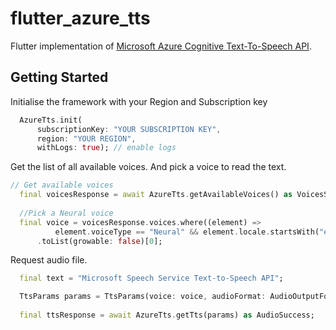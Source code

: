 # flutter_azure_tts

Flutter implementation of [Microsoft Azure Cognitive Text-To-Speech API](https://azure.microsoft.com/en-us/services/cognitive-services/text-to-speech/#features).

## Getting Started

Initialise the framework with your Region and Subscription key

```dart
  AzureTts.init(
      subscriptionKey: "YOUR SUBSCRIPTION KEY",
      region: "YOUR REGION",
      withLogs: true); // enable logs
```

Get the list of all available voices. And pick a voice to read the text.

```dart
// Get available voices
  final voicesResponse = await AzureTts.getAvailableVoices() as VoicesSuccess;
  
  //Pick a Neural voice
  final voice = voicesResponse.voices.where((element) =>
          element.voiceType == "Neural" && element.locale.startsWith("en-"))
      .toList(growable: false)[0];
```

Request audio file.

```dart
  final text = "Microsoft Speech Service Text-to-Speech API";

  TtsParams params = TtsParams(voice: voice, audioFormat: AudioOutputFormat.audio16khz32kBitrateMonoMp3, text: text);
  
  final ttsResponse = await AzureTts.getTts(params) as AudioSuccess;
```
